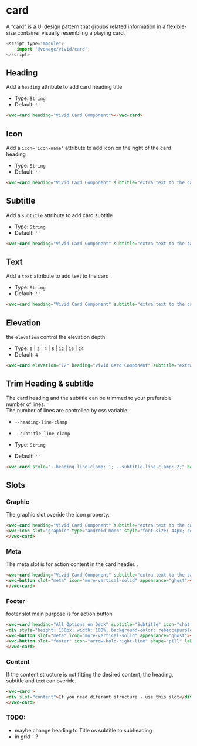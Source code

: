 # card

A “card” is a UI design pattern that groups related information in a flexible-size container visually resembling a playing card.
```js
<script type="module">
    import '@vonage/vivid/card';
</script>
```

## Heading

Add a `heading` attribute to add card heading title

- Type: `String`
- Default: `''`


```html preview
<vwc-card heading="Vivid Card Component"></vwc-card>
```

## Icon
Add a `icon='icon-name'` attribute to add icon on the right of the card heading

- Type: `String`
- Default: `''`


```html preview
<vwc-card heading="Vivid Card Component" subtitle="extra text to the card heading" icon="chat-line"></vwc-card>
```

## Subtitle
Add a `subtitle` attribute to add card subtitle

- Type: `String`
- Default: `''`


```html preview
<vwc-card heading="Vivid Card Component" subtitle="extra text to the card heading"></vwc-card>
```

## Text
Add a `text` attribute to add text to the card

- Type: `String`
- Default: `''`


```html preview
<vwc-card heading="Vivid Card Component" subtitle="extra text to the card heading" icon="chat-line" text="the card can contain multiple lines of text"></vwc-card>
```

## Elevation
the `elevation` control the elevation depth

- Type: `0` | `2` | `4` | `8` | `12` | `16` | `24`
- Default: `4`

```html preview
<vwc-card elevation="12" heading="Vivid Card Component" subtitle="extra text to the card heading" icon="chat-line" text="the card can contain multiple lines of text"></vwc-card>
```


## Trim Heading & subtitle
The card heading and the subtitle can be trimmed to your preferable number of lines.  
The number of lines are controlled by css variable:
- `--heading-line-clamp`
- `--subtitle-line-clamp`

- Type: `String`
- Default: `''`


```html preview
<vwc-card style="--heading-line-clamp: 1; --subtitle-line-clamp: 2;" heading="Vivid Card Component with long heading to trim" subtitle="extra text to the card heading that is set to be trimmed after 2 lines so the card will not be too long"></vwc-card>
```

## Slots
### Graphic 
The graphic slot overide the icon property.

```html preview
<vwc-card heading="Vivid Card Component" subtitle="extra text to the card heading">
<vwc-icon slot="graphic" type="android-mono" style="font-size: 44px; color: var(--vvd-color-sucess)" ></vwc-icon>
</vwc-card>
```

### Meta
The meta slot is for action content in the card header.
.

```html preview
<vwc-card heading="Vivid Card Component" subtitle="extra text to the card heading">
<vwc-button slot="meta" icon="more-vertical-solid" appearance="ghost"></vwc-button>
</vwc-card>
```


### Footer
footer slot main purpose is for action button

```html preview
<vwc-card heading="All Options on Deck" subtitle="Subtitle" icon="chat-line" text="here is the card text">
<div style="height: 150px; width: 100%; background-color: rebeccapurple;" slot="media"></div>
<vwc-button slot="meta" icon="more-vertical-solid" appearance="ghost"></vwc-button>
<vwc-button slot="footer" icon="arrow-bold-right-line" shape="pill" label="Action" appearance="outlined"></vwc-button>
</vwc-card>
```

### Content
If the content structure is not fitting the desired content, the heading, subtitle and text can overide.

```html preview
<vwc-card >
<div slot="content">If you need diferant structure - use this slot</div>
</vwc-card>
```





### TODO:
- maybe change heading to Title os subtitle to subheading
- in grid - ?
